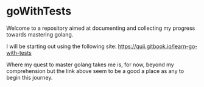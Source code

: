 # goWithTests

Welcome to a repository aimed at documenting and collecting my progress towards mastering golang.

I will be starting out using the following site: https://quii.gitbook.io/learn-go-with-tests

Where my quest to master golang takes me is, for now, beyond my comprehension but the link above seem to be a good a place as any to begin this journey.
